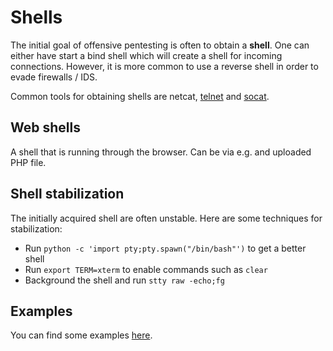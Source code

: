 # Shells

The initial goal of offensive pentesting is often to obtain a **shell**. One can
either have start a bind shell which will create a shell for incoming
connections. However, it is more common to use a reverse shell in order to evade
firewalls / IDS.

Common tools for obtaining shells are netcat, [telnet](../../network/telnet) and
[socat](../../network/socat).

## Web shells

A shell that is running through the browser. Can be via e.g. and uploaded PHP
file.

## Shell stabilization

The initially acquired shell are often unstable. Here are some techniques for
stabilization:

- Run `python -c 'import pty;pty.spawn("/bin/bash"')` to get a better shell
- Run `export TERM=xterm` to enable commands such as `clear`
- Background the shell and run `stty raw -echo;fg`

## Examples

You can find some examples
[here](https://github.com/johanbook/misc/tree/master/shells).
